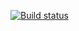 [![Build status](https://ci.appveyor.com/api/projects/status/ctn5k8spj3qqt8ww?svg=true)](https://ci.appveyor.com/project/OksanaBannova/unit-2-ko1fw)